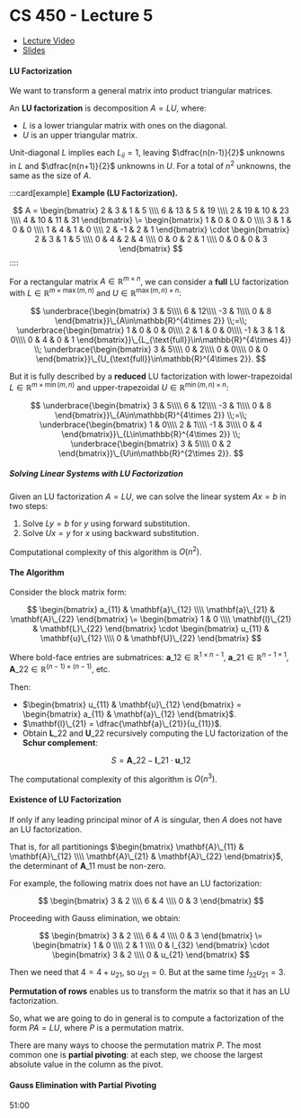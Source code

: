 # CS 450 - Lecture 5

* [Lecture Video](https://mediaspace.illinois.edu/media/t/1_tw0jek7s/330048022)
* [Slides](https://relate.cs.illinois.edu/course/cs450-s24/f/lectures/02-lecture.pdf)

#### LU Factorization

We want to transform a general matrix into product triangular matrices.

An **LU factorization** is decomposition $A = LU$, where:

- $L$ is a lower triangular matrix with ones on the diagonal.
- $U$ is an upper triangular matrix.

Unit-diagonal $L$ implies each $L_{ii} = 1$, leaving $\dfrac{n(n-1)}{2}$ 
unknowns in $L$ and $\dfrac{n(n+1)}{2}$ unknowns in $U$. For a total of $n^2$ unknowns, the same as the size of $A$.

:::card[example]
**Example (LU Factorization).**

$$
A =
\begin{bmatrix}
2 & 3 & 1 & 5 \\\\
6 & 13 & 5 & 19 \\\\
2 & 19 & 10 & 23 \\\\
4 & 10 & 11 & 31
\end{bmatrix}
\=
\begin{bmatrix}
1 & 0 & 0 & 0 \\\\
3 & 1 & 0 & 0 \\\\
1 & 4 & 1 & 0 \\\\
2 & -1 & 2 & 1
\end{bmatrix}
\cdot
\begin{bmatrix}
2 & 3 & 1 & 5 \\\\
0 & 4 & 2 & 4 \\\\
0 & 0 & 2 & 1 \\\\
0 & 0 & 0 & 3
\end{bmatrix}
$$
::::

For a rectangular matrix $A \in \mathbb{R}^{m \times n}$, we can consider a
**full** LU factorization with $L \in \mathbb{R}^{m \times \max(m, n)}$ and
$U \in \mathbb{R}^{\max(m, n) \times n}$:

$$
\underbrace{\begin{bmatrix}
 3 & 5\\\\
 6 & 12\\\\
-3 & 1\\\\
 0 & 8
\end{bmatrix}}\_{A\in\mathbb{R}^{4\times 2}}
\\;=\\;
\underbrace{\begin{bmatrix}
 1 & 0 & 0 & 0\\\\
 2 & 1 & 0 & 0\\\\
-1 & 3 & 1 & 0\\\\
 0 & 4 & 0 & 1
\end{bmatrix}}\_{L_{\text{full}}\in\mathbb{R}^{4\times 4}}
\\;
\underbrace{\begin{bmatrix}
 3 & 5\\\\
 0 & 2\\\\
 0 & 0\\\\
 0 & 0
\end{bmatrix}}\_{U_{\text{full}}\in\mathbb{R}^{4\times 2}}.
$$

But it is fully described by a **reduced** LU factorization with lower-trapezoidal $L \in \mathbb{R}^{m \times \min(m, n)}$ and 
upper-trapezoidal $U \in \mathbb{R}^{\min(m, n) \times n}$:

$$
\underbrace{\begin{bmatrix}
 3 & 5\\\\
 6 & 12\\\\
-3 & 1\\\\
 0 & 8
\end{bmatrix}}\_{A\in\mathbb{R}^{4\times 2}}
\\;=\\;
\underbrace{\begin{bmatrix}
 1 & 0\\\\
 2 & 1\\\\
-1 & 3\\\\
 0 & 4
\end{bmatrix}}\_{L\in\mathbb{R}^{4\times 2}}
\\;
\underbrace{\begin{bmatrix}
 3 & 5\\\\
 0 & 2
\end{bmatrix}}\_{U\in\mathbb{R}^{2\times 2}}.
$$

##### Solving Linear Systems with LU Factorization
Given an LU factorization $A = LU$, we can solve the linear system $Ax = b$ in two steps:

1. Solve $Ly = b$ for $y$ using forward substitution.
2. Solve $Ux = y$ for $x$ using backward substitution.

Computational complexity of this algorithm is $O(n^2)$.

#### The Algorithm

Consider the block matrix form:

$$
\begin{bmatrix}
 a_{11} & \mathbf{a}\_{12} \\\\
    \mathbf{a}\_{21} & \mathbf{A}\_{22}
\end{bmatrix}
\=
\begin{bmatrix}
    1 & 0 \\\\
    \mathbf{l}\_{21} & \mathbf{L}\_{22}
\end{bmatrix}
\cdot
\begin{bmatrix}
 u_{11} & \mathbf{u}\_{12} \\\\
    0 & \mathbf{U}\_{22}
\end{bmatrix}
$$

Where bold-face entries are submatrices: $\mathbf{a}\_{12} \in \mathbb{R}^{1 \times n-1}$, $\mathbf{a}\_{21} \in \mathbb{R}^{n-1 \times 1}$, $\mathbf{A}\_{22} \in \mathbb{R}^{(n-1) \times (n-1)}$, etc.

Then:

- $\begin{bmatrix} u_{11} & \mathbf{u}\_{12} \end{bmatrix} = \begin{bmatrix} a_{11} & \mathbf{a}\_{12} \end{bmatrix}$.
- $\mathbf{l}\_{21} = \dfrac{\mathbf{a}\_{21}}{u_{11}}$.
- Obtain $\mathbf{L}\_{22}$ and $\mathbf{U}\_{22}$ recursively computing the LU factorization of the **Schur complement**:

$$
S = \mathbf{A}\_{22} - \mathbf{l}\_{21} \cdot \mathbf{u}\_{12}
$$

The computational complexity of this algorithm is $O(n^3)$.

#### Existence of LU Factorization

If only if any leading principal minor of $A$ is singular, then $A$ does not have an LU factorization.

That is, for all partitionings $\begin{bmatrix} \mathbf{A}\_{11} & \mathbf{A}\_{12} \\\\ \mathbf{A}\_{21} & \mathbf{A}\_{22} \end{bmatrix}$, the determinant of $\mathbf{A}\_{11}$ must be non-zero.

For example, the following matrix does not have an LU factorization:

$$
\begin{bmatrix}
3 & 2 \\\\
6 & 4 \\\\
0 & 3
\end{bmatrix}
$$

Proceeding with Gauss elimination, we obtain:

$$
\begin{bmatrix}
3 & 2 \\\\
6 & 4 \\\\
0 & 3
\end{bmatrix}
\=
\begin{bmatrix}
1 & 0 \\\\
2 & 1 \\\\
0 & l_{32}
\end{bmatrix}
\cdot
\begin{bmatrix}
3 & 2 \\\\
0 & u_{21}
\end{bmatrix}
$$

Then we need that $4 = 4 + u_{21}$, so $u_{21} = 0$. But at the
same time $l_{32} u_{21} = 3$.

**Permutation of rows** enables us to transform the matrix so that it has an LU factorization.

So, what we are going to do in general is to compute a factorization of the form $PA = LU$, where $P$ is a permutation matrix.

There are many ways to choose the permutation matrix $P$. The most common one is **partial pivoting**: at each step, we choose the largest absolute value in the column as the pivot.

#### Gauss Elimination with Partial Pivoting

51:00
